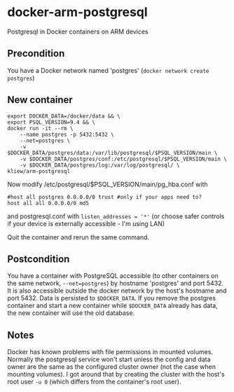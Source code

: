 # docker-arm-postgresql
Postgresql in Docker containers on ARM devices

## Precondition 
You have a Docker network named 'postgres' (`docker network create postgres`)

## New container
```
export DOCKER_DATA=/docker/data && \
export PSQL_VERSION=9.4 && \
docker run -it --rm \
    --name postgres -p 5432:5432 \
    --net=postgres \
    -v $DOCKER_DATA/postgres/data:/var/lib/postgresql/$PSQL_VERSION/main \
    -v $DOCKER_DATA/postgres/conf:/etc/postgresql/$PSQL_VERSION/main \
    -v $DOCKER_DATA/postgres/log:/var/log/postgresql/ \
kliew/arm-postgresql
```

Now modify /etc/postgresql/$PSQL_VERSION/main/pg_hba.conf with

```
#host all postgres 0.0.0.0/0 trust #only if your apps need to?
host all all 0.0.0.0/0 md5
```
and postgresql.conf with
`listen_addresses = '*'`
(or choose safer controls if your device is externally accessible - I'm using LAN)

Quit the container and rerun the same command. 


## Postcondition
You have a container with PostgreSQL accessible (to other containers on the same network, `--net=postgres`) by hostname 'postgres' and port 5432. It is also accessible outside the docker network by the host's hostname and port 5432. Data is persisted to `$DOCKER_DATA`. If you remove the postgres container and start a new container while `$DOCKER_DATA` already has data, the new container will use the old database.

## Notes
Docker has known problems with file permissions in mounted volumes. Normally the postgresql service won't start unless the config and data owner are the same as the configured cluster owner (not the case when mounting volumes). I got around that by creating the cluster with the host's root user `-u 0` (which differs from the container's root user).
